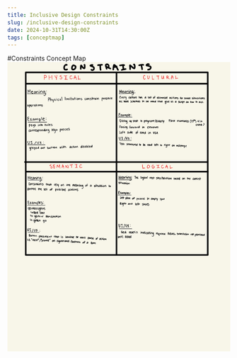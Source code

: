 ```yaml
---
title: Inclusive Design Constraints
slug: /inclusive-design-constraints
date: 2024-10-31T14:30:00Z
tags: [conceptmap]
---
```


#Constraints Concept Map
![constraints concept map](../docs/assets/constraints.jpg)
